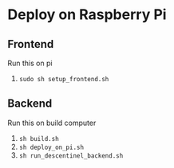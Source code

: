 # Deploy on Raspberry Pi

## Frontend

Run this on pi

1. `sudo sh setup_frontend.sh`

## Backend

Run this on build computer

1. `sh build.sh`
1. `sh deploy_on_pi.sh` 
1. `sh run_descentinel_backend.sh`

